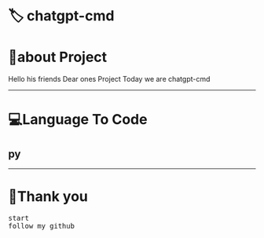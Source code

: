<!-- Title -->
<h1>🏷  chatgpt-cmd
</h1>




<h1>👤about Project </h1>
<p>Hello his friends Dear ones Project Today we are  chatgpt-cmd

</p>
<hr>
<!-- view -->
<h1>💻Language To Code</h1>
<h2>py</h2>
<hr>
<h1>💖Thank you</h1>
<pre>
start
follow my github
</pre>
